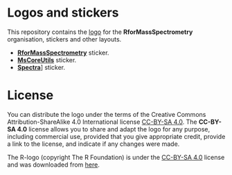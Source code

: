 # Logos and stickers

This repository contains the [logo](logo/README.md) for the
**RforMassSpectrometry** organisation, stickers and other layouts.

- [**RforMassSpectrometry**](sticker/README.md) sticker.
- [**MsCoreUtils**](MsCoreUtils/README.md) sticker.
- [**Spectra**](Spectra/README.md)] sticker.

# License

You can distribute the logo under the terms of the Creative Commons
Attribution-ShareAlike 4.0 International license [CC-BY-SA
4.0](https://creativecommons.org/licenses/by-sa/4.0/). The **CC-BY-SA 4.0**
license allows you to share and adapt the logo for any purpose, including
commercial use, provided that you give appropriate credit, provide a link to the
license, and indicate if any changes were made.

The R-logo (copyright The R Foundation) is under the [CC-BY-SA
4.0](https://creativecommons.org/licenses/by-sa/4.0/) license and was downloaded
from [here](https://www.r-project.org/logo/).
